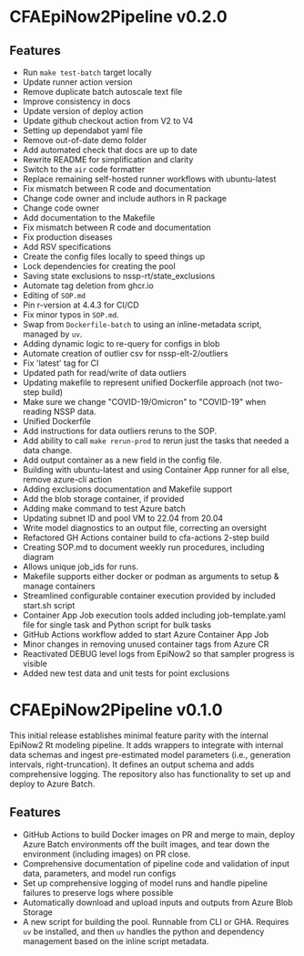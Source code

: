 # CFAEpiNow2Pipeline v0.2.0

## Features

* Run `make test-batch` target locally
* Update runner action version
* Remove duplicate batch autoscale text file
* Improve consistency in docs
* Update version of deploy action
* Update github checkout action from V2 to V4
* Setting up dependabot yaml file
* Remove out-of-date demo folder
* Add automated check that docs are up to date
* Rewrite README for simplification and clarity
* Switch to the `air` code formatter
* Replace remaining self-hosted runner workflows with ubuntu-latest
* Fix mismatch between R code and documentation
* Change code owner and include authors in R package
* Change code owner
* Add documentation to the Makefile
* Fix mismatch between R code and documentation
* Fix production diseases
* Add RSV specifications
* Create the config files locally to speed things up
* Lock dependencies for creating the pool
* Saving state exclusions to nssp-rt/state_exclusions
* Automate tag deletion from ghcr.io
* Editing of `SOP.md`
* Pin r-version at 4.4.3 for CI/CD
* Fix minor typos in `SOP.md`.
* Swap from `Dockerfile-batch` to using an inline-metadata script, managed by `uv`.
* Adding dynamic logic to re-query for configs in blob
* Automate creation of outlier csv for nssp-elt-2/outliers
* Fix 'latest' tag for CI
* Updated path for read/write of data outliers
* Updating makefile to represent unified Dockerfile approach (not two-step build)
* Make sure we change "COVID-19/Omicron" to "COVID-19" when reading NSSP data.
* Unified Dockerfile
* Add instructions for data outliers reruns to the SOP.
* Add ability to call `make rerun-prod` to rerun just the tasks that needed a data change.
* Add output container as a new field in the config file.
* Building with ubuntu-latest and using Container App runner for all else, remove azure-cli action
* Adding exclusions documentation and Makefile support
* Add the blob storage container, if provided
* Adding make command to test Azure batch
* Updating subnet ID and pool VM to 22.04 from 20.04
* Write model diagnostics to an output file, correcting an oversight
* Refactored GH Actions container build to cfa-actions 2-step build
* Creating SOP.md to document weekly run procedures, including diagram
* Allows unique job_ids for runs.
* Makefile supports either docker or podman as arguments to setup & manage containers
* Streamlined configurable container execution provided by included start.sh script
* Container App Job execution tools added including job-template.yaml file for single task and Python script for bulk tasks
* GitHub Actions workflow added to start Azure Container App Job
* Minor changes in removing unused container tags from Azure CR
* Reactivated DEBUG level logs from EpiNow2 so that sampler progress is visible
* Added new test data and unit tests for point exclusions

# CFAEpiNow2Pipeline v0.1.0

This initial release establishes minimal feature parity with the internal EpiNow2 Rt modeling pipeline. It adds wrappers to integrate with internal data schemas and ingest pre-estimated model parameters (i.e., generation intervals, right-truncation). It defines an output schema and adds comprehensive logging. The repository also has functionality to set up and deploy to Azure Batch.

## Features

* GitHub Actions to build Docker images on PR and merge to main, deploy Azure Batch environments off the built images, and tear down the environment (including images) on PR close.
* Comprehensive documentation of pipeline code and validation of input data, parameters, and model run configs
* Set up comprehensive logging of model runs and handle pipeline failures to preserve logs where possible
* Automatically download and upload inputs and outputs from Azure Blob Storage
* A new script for building the pool. Runnable from CLI or GHA. Requires `uv` be installed, and then `uv` handles the python and dependency management based on the inline script metadata.
